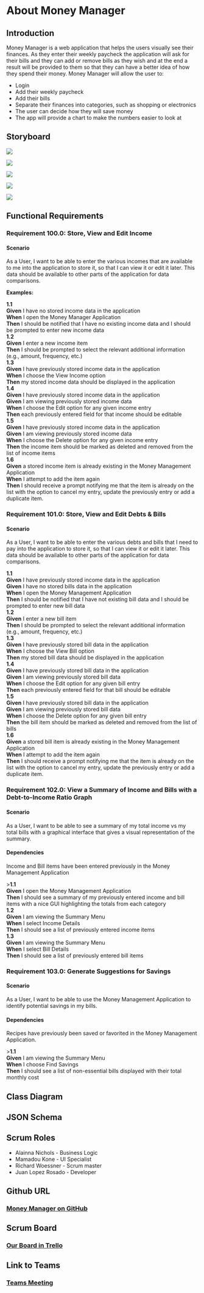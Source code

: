 <h1>About Money Manager</h1>
<h2 id="intro">Introduction</h2>
<p>Money Manager is a web application that helps the users visually see their finances. As they enter their weekly paycheck the application will ask for their bills and they can add or remove bills as they wish and at the end a result will be provided to them so that they can have a better idea of how they spend their money. Money Manager will allow the user to:</p>
<ul><li>Login</li>
<li>Add their weekly paycheck</li>
<li>Add their bills</li>
<li>Separate their finances into categories, such as shopping or electronics</li>
<li>The user can decide how they will save money</li>
<li>The app will provide a chart to make the numbers easier to look at</li></ul>
<h2 id="storyboard">Storyboard</h2>
<p><img src=".github/images/page1.PNG"/></p>
<p><img src=".github/images/page2.PNG"/></p>
<p><img src=".github/images/page4.PNG"/></p>
<p><img src=".github/images/page5.PNG"/></p>
<p><img src=".github/images/page6.PNG"/></p>
<h2 id="requirements">Functional Requirements</h2>
<h3>Requirement 100.0: Store, View and Edit Income</h3>
<h4>Scenario</h4>
<p>As a User, I want to be able to enter the various incomes that are available to me into the application to store it, so that I can view it or edit it later. This data should be available to other parts of the application for data comparisons.</p>
<p><strong>Examples:</strong></p>

   <p><strong>1.1</strong><br 
   /><strong>Given</strong> I have no stored income data in the application<br 
   /><strong>When</strong> I open the Money Manager Application<br 
   /><strong>Then</strong> I should be notified that I have no existing income data and I should be prompted to enter new income data<br 
   /><strong>1.2</strong><br 
   /><strong>Given</strong> I enter a new income item<br 
   /><strong>Then</strong> I should be prompted to select the relevant additional information (e.g., amount, frequency, etc.)<br 
   /><strong>1.3</strong><br 
   /><strong>Given</strong> I have previously stored income data in the application<br 
   /><strong>When</strong> I choose the View Income option<br 
   /><strong>Then</strong> my stored income data should be displayed in the application<br 
   /><strong>1.4</strong><br 
   /><strong>Given</strong> I have previously stored income data in the application<br 
   /><strong>Given</strong> I am viewing previously stored income data<br 
   /><strong>When</strong> I choose the Edit option for any given income entry<br 
   /><strong>Then</strong> each previously entered field for that income should be editable<br 
   /><strong>1.5</strong><br 
   /><strong>Given</strong> I have previously stored income data in the application<br 
   /><strong>Given</strong> I am viewing previously stored income data<br 
   /><strong>When</strong> I choose the Delete option for any given income entry<br 
   /><strong>Then</strong> the income item should be marked as deleted and removed from the list of income items<br 
   /><strong>1.6</strong><br
   /><strong>Given</strong> a stored income item is already existing in the Money Management Application<br
   /><strong>When</strong> I attempt to add the item again<br
   /><strong>Then</strong> I should receive a prompt notifying me that the item is already on the list with the option to cancel my entry, update the previously entry or add a duplicate item.</p>

<h3>Requirement 101.0: Store, View and Edit Debts &amp; Bills</h3>
<h4>Scenario</h4>
<p>As a User, I want to be able to enter the various debts and bills that I need to pay into the application to store it, so that I can view it or edit it later. This data should be available to other parts of the application for data comparisons.</p>

   <p><strong>1.1</strong><br 
   /><strong>Given</strong> I have previously stored income data in the application<br 
   /><strong>Given</strong> I have no stored bills data in the application<br 
   /><strong>When</strong> I open the Money Management Application<br 
   /><strong>Then</strong> I should be notified that I have not existing bill data and I should be prompted to enter new bill data<br 
   /><strong>1.2</strong><br 
   /><strong>Given</strong> I enter a new bill item<br 
   /><strong>Then</strong> I should be prompted to select the relevant additional information (e.g., amount, frequency, etc.)<br 
   /><strong>1.3</strong><br 
   /><strong>Given</strong> I have previously stored bill data in the application<br 
   /><strong>When</strong> I choose the View Bill option<br 
   /><strong>Then</strong> my stored bill data should be displayed in the application<br 
   /><strong>1.4</strong><br 
   /><strong>Given</strong> I have previously stored bill data in the application<br 
   /><strong>Given</strong> I am viewing previously stored bill data<br 
   /><strong>When</strong> I choose the Edit option for any given bill entry<br 
   /><strong>Then</strong> each previously entered field for that bill should be editable<br 
   /><strong>1.5</strong><br 
   /><strong>Given</strong> I have previously stored bill data in the application<br 
   /><strong>Given</strong> I am viewing previously stored bill data<br 
   /><strong>When</strong> I choose the Delete option for any given bill entry<br 
   /><strong>Then</strong> the bill item should be marked as deleted and removed from the list of bills<br 
   /><strong>1.6</strong><br 
   /><strong>Given</strong> a stored bill item is already existing in the Money Management Application<br 
   /><strong>When</strong> I attempt to add the item again<br 
   /><strong>Then</strong> I should receive a prompt notifying me that the item is already on the list with the option to cancel my entry, update the previously entry or add a duplicate item.</p>

<h3>Requirement 102.0: View a Summary of Income and Bills with a Debt-to-Income Ratio Graph</h3>
<h4>Scenario</h4>
<p>As a User, I want to be able to see a summary of my total income vs my total bills with a graphical interface that gives a visual representation of the summary.</p>
<h4>Dependencies</h4>
<p>Income and Bill items have been entered previously in the Money Management Application</p>
<p>><strong>1.1</strong><br 
/><strong>Given</strong> I open the Money Management Application<br 
/><strong>Then</strong> I should see a summary of my previously entered income and bill items with a nice GUI highlighting the totals from each category<br 
/><strong>1.2</strong><br 
/><strong>Given</strong> I am viewing the Summary Menu<br 
/><strong>When</strong> I select Income Details<br 
/><strong>Then</strong> I should see a list of previously entered income items<br 
/><strong>1.3</strong><br 
/><strong>Given</strong> I am viewing the Summary Menu<br 
/><strong>When</strong> I select Bill Details<br 
/><strong>Then</strong> I should see a list of previously entered bill items</p>
<h3>Requirement 103.0: Generate Suggestions for Savings</h3>
<h4>Scenario</h4>
<p>As a User, I want to be able to use the Money Management Application to identify potential savings in my bills.</p>
<h4>Dependencies</h4>
<p>Recipes have previously been saved or favorited in the Money Management Application.</p>
<p>><strong>1.1</strong><br
/><strong>Given</strong> I am viewing the Summary Menu<br
/><strong>When</strong> I choose Find Savings<br
/><strong>Then</strong> I should see a list of non-essential bills displayed with their total monthly cost</p>

<h2 id="diagram">Class Diagram</h2>

<h2 id="json">JSON Schema</h2>
<h2 id="roles">Scrum Roles</h2>
<ul>
<li>Alainna Nichols - Business Logic</li>
<li>Mamadou Kone - UI Specialist</li>
<li>Richard Woessner -  Scrum master</li>
<li>Juan Lopez Rosado - Developer</li>
</ul>
<h2 id="github">Github URL</h2>
<h3><a href="https://github.com/Richard-Woessner/moneyManager" target="_blank">Money Manager on GitHub</a></h3>
<h2 id="scrum">Scrum Board</h2>
<h3><a href="https://trello.com/b/zgP0FG7V/moneymanager" target="_blank">Our Board in Trello</a></h3>
<h2 id="teams">Link to Teams</h2>
<h3><a href="https://teams.microsoft.com/l/meetup-join/19%3ameeting_N2I0NzliMzgtNTNiOS00MWU2LWJlZmUtMjAxYTM5MGM4MTZm%40thread.v2/0?context=%7b%22Tid%22%3a%22f5222e6c-5fc6-48eb-8f03-73db18203b63%22%2c%22Oid%22%3a%224e12a843-0809-4a17-b8d9-7017f7b12776%22%7d" target="_blank">Teams Meeting</a></h3>
